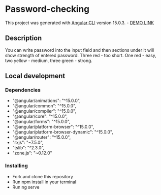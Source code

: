 # Password-checking

This project was generated with [Angular CLI](https://github.com/angular/angular-cli) version 15.0.3. - [DEMO LINK](https://artem-musii.github.io/password-checking/)

## Description
You can write password into the input field and then sections under it will show strength of entered password.
Three red - too short. One red - easy, two yellow - medium, three green - strong.

## Local development
  ### Dependencies
  * "@angular/animations": "^15.0.0",
  * "@angular/common": "^15.0.0",
  * "@angular/compiler": "^15.0.0",
  * "@angular/core": "^15.0.0",
  * "@angular/forms": "^15.0.0",
  * "@angular/platform-browser": "^15.0.0",
  * "@angular/platform-browser-dynamic": "^15.0.0",
  * "@angular/router": "^15.0.0",
  * "rxjs": "~7.5.0",
  * "tslib": "^2.3.0",
  * "zone.js": "~0.12.0"
    
  ### Installing
  * Fork and clone this repository
  * Run npm install in your terminal
  * Run ng serve
